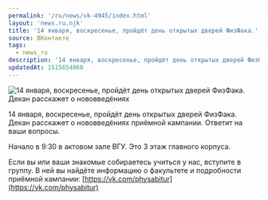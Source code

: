 ```yaml
---
permalink: '/ru/news/vk-4945/index.html'
layout: 'news.ru.njk'
title: '14 января, воскресенье, пройдёт день открытых дверей ФизФака.'
source: ВКонтакте
tags:
  - news_ru
description: '14 января, воскресенье, пройдёт день открытых дверей ФизФака.'
updatedAt: 1515654060
---
```

![14 января, воскресенье, пройдёт день открытых дверей ФизФака. Декан расскажет о нововведёниях](https://sun9-54.userapi.com/impf/c834403/v834403610/814e9/3mNbHZlvhIQ.jpg?size=1280x794&quality=96&sign=cbd74a8e831c50c075350a18b11fa2be&c_uniq_tag=C2duEXwM5AxgPBdfxvVnYmK1HXeJLke-H393HzjSH5w&type=album)

14 января, воскресенье, пройдёт день открытых дверей ФизФака. Декан расскажет о нововведёниях приёмной кампании. Ответит на ваши вопросы.

Начало в 9:30 в актовом зале ВГУ. Это 3 этаж главного корпуса.

Если вы или ваши знакомые собираетесь учиться у нас, вступите в группу. В ней вы найдёте информацию о факультете и подробности приёмной кампании: [https://vk.com/physabitur](https://vk.com/physabitur)
